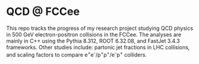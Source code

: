 # QCD @ FCCee
This repo tracks the progress of my research project studying QCD physics in 500 GeV electron-positron collisions in the FCCee. The analyses are mainly in C++ using the Pythia 8.312, ROOT 6.32.08, and FastJet 3.4.3 frameworks. Other studies include: partonic jet fractions in LHC collisions, and scaling factors to compare e<sup>+</sup>e<sup>-</sup>/p<sup>+</sup>p<sup>+</sup>/e<sup>-</sup>p<sup>+</sup> colliders.